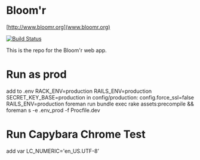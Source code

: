 Bloom'r
======

[http://www.bloomr.org](www.bloomr.org)

[![Build Status](https://travis-ci.org/bloomr/web.svg?branch=master)](https://travis-ci.org/bloomr/web)

This is the repo for the Bloom'r web app.

Run as prod
===========

add to .env
RACK_ENV=production
RAILS_ENV=production
SECRET_KEY_BASE=production
in config/production: config.force_ssl=false
RAILS_ENV=production foreman run bundle exec rake assets:precompile && foreman s -e .env_prod  -f Procfile.dev

Run Capybara Chrome Test
========================
add var
LC_NUMERIC='en_US.UTF-8’
